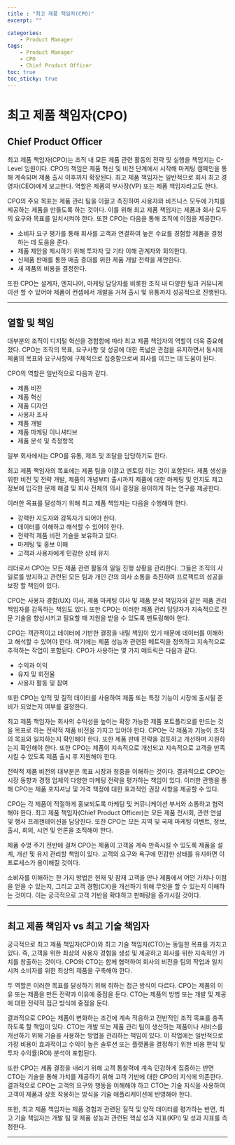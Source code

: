 ```yaml
---
title : "최고 제품 책임자(CPO)"
excerpt: ""

categories:
    - Product Manager
tags:
    - Product Manager
    - CPO
    - Chief Product Officer
toc: true
toc_sticky: true
---
```


# 최고 제품 책임자(CPO)

## Chief Product Officer

최고 제품 책임자(CPO)는 조직 내 모든 제품 관련 활동의 전략 및 실행을 책임지는 C-Level 임원이다. CPO의 책임은 제품 혁신 및 비전 단계에서 시작해 마케팅 캠페인을 통해 계속되며 제품 출시 이후까지 확장된다. 최고 제품 책임자는 일반적으로 회사 최고 경영자(CEO)에게 보고한다. 역할은 제품의 부사장(VP) 또는 제품 책임자라고도 한다.

CPO의 주요 목표는 제품 관리 팀을 이끌고 촉진하여 사용자와 비즈니스 모두에 가치를 제공하는 제품을 만들도록 하는 것이다. 이를 위해 최고 제품 책임자는 제품과 회사 모두의 요구와 목표를 일치시켜야 한다. 또한 CPO는 다음을 통해 조직에 이점을 제공한다.

- 소비자 요구 평가를 통해 회사를 고객과 연결하여 높은 수요를 경험할 제품을 결정하는 데 도움을 준다.
- 제품 제안을 제시하기 위해 투자자 및 기타 이해 관계자와 회의한다.
- 신제품 판매를 통한 매출 증대를 위한 제품 개발 전략을 제안한다.
- 새 제품의 비용을 결정한다.

또한 CPO는 설계자, 엔지니어, 마케팅 담당자를 비롯한 조직 내 다양한 팀과 커뮤니케이션 할 수 있어야 제품이 컨셉에서 개발을 거쳐 출시 및 유통까지 성공적으로 진행된다.

---

## 열할 및 책임

대부분의 조직이 디지털 혁신을 경험함에 따라 최고 제품 책임자의 역할이 더욱 중요해졌다. CPO는 조직의 목표, 요구사항 및 성공에 대한 폭넓은 관점을 유지하면서 동시에 제품의 목표와 요구사항에 구체적으로 집중함으로써 회사를 이끄는 데 도움이 된다.

CPO의 역할은 일반적으로 다음과 같다.

- 제품 비전
- 제품 혁신
- 제품 디자인
- 사용자 조사
- 제품 개발
- 제품 마케팅 이니셔티브
- 제품 분석 및 측정항목

일부 회사에서는 CPO를 유통, 제조 및 조달을 담당하기도 한다.

최고 제품 책임자의 목표에는 제품 팀을 이끌고 멘토링 하는 것이 포함된다. 제품 생성을 위한 비전 및 전략 개발, 제품의 개념부터 출시까지 제품에 대한 마케팅 및 인지도 제고 정보에 입각한 문제 해결 및 회사 전체의 의사 결정을 용이하게 하는 연구를 제공한다. 

이러한 목표를 달성하기 위해 최고 제품 책임자는 다음을 수행해야 한다.

- 강력한 지도자와 감독자가 되어야 한다.
- 데이터를 이해하고 해석할 수 있어야 한다.
- 전략적 제품 비전 기술을 보유하고 있다.
- 마케팅 및 홍보 이해
- 고객과 사용자에게 민감한 상태 유지

리더로서 CPO는 모든 제품 관련 활동의 일일 진행 상황을 관리한다. 그들은 조직의 사일로를 방지하고 관련된 모든 팀과 개인 간의 의사 소통을 촉진하여 프로젝트의 성공을 보장 할 책임이 있다.

CPO는 사용자 경험(UX) 이사, 제품 마케팅 이사 및 제품 분석 책임자와 같은 제품 관리 책임자를 감독하는 책임도 있다. 또한 CPO는 이러한 제품 관리 담당자가 지속적으로 전문 기술을 향상시키고 필요할 때 지원을 받을 수 있도록 멘토링해야 한다.

CPO는 객관적이고 데이터에 기반한 결정을 내릴 책임이 있기 때문에 데이터를 이해하고 해석할 수 있어야 한다. 여기에는 제품 성능과 관련된 메트릭을 정의하고 지속적으로 추적하는 작업이 포함된다. CPO가 사용하는 몇 가지 메트릭은 다음과 같다.

- 수익과 이익
- 유지 및 회전율
- 사용자 활동 및 참여

또한 CPO는 양적 및 질적 데이터를 사용하여 제품 또는 특정 기능이 시장에 출시될 준비가 되었는지 여부를 결정한다.

최고 제품 책임자는 회사의 수익성을 높이는 확장 가능한 제품 포트폴리오를 만드는 것을 목표로 하는 전략적 제품 비전을 가지고 있어야 한다. CPO는 각 제품과 기능이 조직의 목표와 일치하는지 확인해야 한다. 또한 제품 판매 전략을 검토하고 개선하며 지원하는지 확인해야 한다. 또한 CPO는 제품이 지속적으로 개선되고 지속적으로 고객을 만족시킬 수 있도록 제품 출시 후 지원해야 한다.

전략적 제품 비전의 대부분은 목표 시장과 청중을 이해하는 것이다. 결과적으로 CPO는 시장 동향과 경쟁 업체의 다양한 마케팅 전략을 평가하는 책임이 있다. 이러한 관행을 통해 CPO는 제품 포지셔닝 및 가격 책정에 대한 효과적인 권장 사항을 제공할 수 있다.

CPO는 각 제품이 적절하게 홍보되도록 마케팅 및 커뮤니케이션 부서와 소통하고 협력해야 한다. 최고 제품 책임자(Chief Product Officer)는 모든 제품 전시회, 관련 연설 및 행사 프레젠테이션을 담당한다. 또한 CPO는 모든 지역 및 국제 마케팅 이벤트, 정보, 출시, 회의, 시연 및 언론을 조직해야 한다.

제품 수명 주기 전반에 걸쳐 CPO는 제품이 고객을 계속 만족시킬 수 있도록 제품을 설계, 개선 및 유지 관리할 책임이 있다. 고객의 요구와 욕구에 민감한 상태를 유지하면 이 프로세스가 용이해질 것이다.

소비자를 이해하는 한 가지 방법은 현재 및 잠재 고객을 만나 제품에서 어떤 가치나 이점을 얻을 수 있는지, 그리고 고객 경험(CX)을 개선하기 위해 무엇을 할 수 있는지 이해하는 것이다. 이는 궁극적으로 고객 기반을 확대하고 판매량을 증가시킬 것이다.

---

## 최고 제품 책임자 vs 최고 기술 책임자

궁극적으로 최고 제품 책임자(CPO)와 최고 기술 책임자(CTO)는 동일한 목표를 가지고 있다. 즉, 고객을 위한 최상의 사용자 경험을 생성 및 제공하고 회사를 위한 지속적인 가치를 창출하는 것이다. CPO와 CTO는 함께 협력하여 회사의 비전을 팀의 작업과 일치시켜 소비자를 위한 최상의 제품을 구축해야 한다. 

두 역할은 이러한 목표를 달성하기 위해 취하는 접근 방식이 다르다. CPO는 제품의 이유 또는 제품을 만든 전략과 이유에 중점을 둔다. CTO는 제품의 방법 또는 개발 및 제공에 대한 전략적 접근 방식에 중점을 둔다.

결과적으로 CPO는 제품이 변화하는 조건에 계속 적응하고 전반적인 조직 목표를 충족하도록 할 책임이 있다. CTO는 개발 또는 제품 관리 팀이 생산하는 제품이나 서비스를 개선하기 위해 기술을 사용하는 방법을 관리하는 책임이 있다. 이 작업에는 일반적으로 가장 비용이 효과적이고 수익이 높은 솔루션 또는 플랫폼을 결정하기 위한 비용 편익 및 투자 수익률(ROI) 분석이 포함된다.

또한 CPO는 제품 결정을 내리기 위해 고객 통찰력에 계속 민감하게 집중하는 반면 CTO는 기술을 통해 가치를 제공하기 위해 고객 기반에 대한 CPO의 지식에 의존한다. 결과적으로 CPO는 고객의 요구와 행동을 이해해야 하고 CTO는 기술 지식을 사용하여 고객이 제품과 상호 작용하는 방식을 기술 애플리케이션에 반영해야 한다. 

또한, 최고 제품 책임자는 제품 경험과 관련된 질적 및 양적 데이터를 평가하는 반면, 최고 기술 책임자는 개발 팀 및 제품 성능과 관련된 핵심 성과 지표(KPI) 및 성과 지표를 측정한다.

---